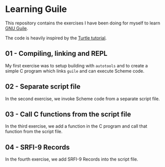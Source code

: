# Learning Guile

This repository contains the exercises I have been doing for myself to learn [GNU
Guile](https://www.gnu.org/software/guile/).

The code is heavily inspired by the [Turtle tutorial](https://www.gnu.org/software/guile/docs/guile-tut/tutorial.html).

## 01 - Compiling, linking and REPL

My first exercise was to setup building with `autotools` and to create a simple C program which links `guile` and can
execute Scheme code.

## 02 - Separate script file

In the second exercise, we invoke Scheme code from a separate script file.

## 03 - Call C functions from the script file

In the third exercise, we add a function in the C program and call that function from the script file.

## 04 - SRFI-9 Records

In the fourth exercise, we add SRFI-9 Records into the script file.
